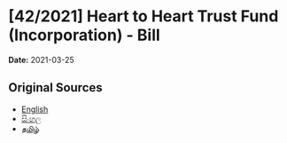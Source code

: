 # [42/2021] Heart to Heart Trust Fund (Incorporation) - Bill

**Date:** 2021-03-25

## Original Sources

- [English](https://documents.gov.lk/view/bills/2021/3/42-2021_E.pdf)
- [සිංහල](https://documents.gov.lk/view/bills/2021/3/42-2021_S.pdf)
- [தமிழ்](https://documents.gov.lk/view/bills/2021/3/42-2021_T.pdf)
